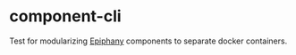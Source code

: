 # component-cli
Test for modularizing [Epiphany](https://github.com/epiphany-platform/epiphany) components to separate docker containers.
